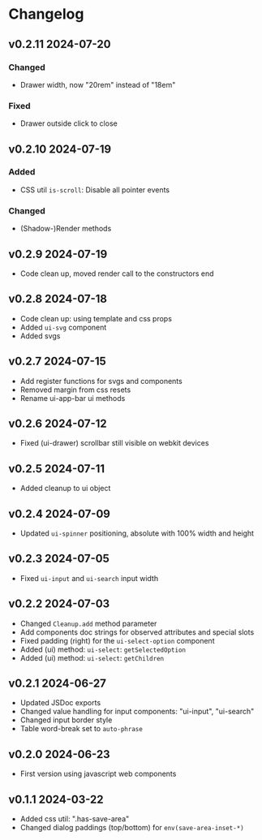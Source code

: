 # Changelog

## v0.2.11 2024-07-20

### Changed

- Drawer width, now "20rem" instead of "18em"

### Fixed

- Drawer outside click to close


## v0.2.10 2024-07-19

### Added

- CSS util `is-scroll`: Disable all pointer events

### Changed

- (Shadow-)Render methods


## v0.2.9 2024-07-19

- Code clean up, moved render call to the constructors end


## v0.2.8 2024-07-18

- Code clean up: using template and css props
- Added `ui-svg` component
- Added svgs


## v0.2.7 2024-07-15

- Add register functions for svgs and components
- Removed margin from css resets
- Rename ui-app-bar ui methods


## v0.2.6 2024-07-12

- Fixed (ui-drawer) scrollbar still visible on webkit devices


## v0.2.5 2024-07-11

- Added cleanup to ui object


## v0.2.4 2024-07-09

- Updated `ui-spinner` positioning, absolute with 100% width and height


## v0.2.3 2024-07-05

- Fixed `ui-input` and `ui-search` input width


## v0.2.2 2024-07-03

- Changed `Cleanup.add` method parameter
- Add components doc strings for observed attributes and special slots
- Fixed padding (right) for the `ui-select-option` component
- Added (ui) method: `ui-select`: `getSelectedOption`
- Added (ui) method: `ui-select`: `getChildren`


## v0.2.1 2024-06-27

- Updated JSDoc exports
- Changed value handling for input components: "ui-input", "ui-search"
- Changed input border style
- Table word-break set to `auto-phrase`


## v0.2.0 2024-06-23

- First version using javascript web components


## v0.1.1 2024-03-22

- Added css util: ".has-save-area"
- Changed dialog paddings (top/bottom) for `env(save-area-inset-*)`

